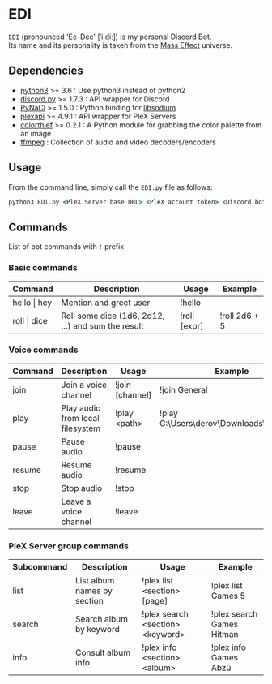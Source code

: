 # EDI

`EDI` (pronounced 'Ee-Dee' [ˈiːdiː]) is my personal Discord Bot.  
Its name and its personality is taken from the [Mass Effect](https://masseffect.fandom.com/wiki/EDI) universe.

## Dependencies

- [python3](https://www.python.org/) >= 3.6 : Use python3 instead of python2
- [discord.py](https://discordpy.readthedocs.io/en/stable) >= 1.7.3 : API wrapper for Discord
- [PyNaCl](https://pypi.org/project/PyNaCl/) >= 1.5.0 : Python binding for [libsodium](https://github.com/jedisct1/libsodium)
- [plexapi](https://pypi.org/project/PlexAPI/) >= 4.9.1 : API wrapper for PleX Servers
- [colorthief](https://github.com/fengsp/color-thief-py) >= 0.2.1 : A Python module for grabbing the color palette from an image
- [ffmpeg](https://www.ffmpeg.org/) : Collection of audio and video decoders/encoders

## Usage

From the command line, simply call the `EDI.py` file as follows:

```cmd
python3 EDI.py <PleX Server base URL> <PleX account token> <Discord bot token>
```

## Commands

List of bot commands with `!` prefix

### Basic commands

| Command          | Description                                        | Usage        | Example       |
| ---------------- | -------------------------------------------------- | ------------ | ------------- |
| hello &#124; hey | Mention and greet user                             | !hello       |               |
| roll &#124; dice | Roll some dice (1d6, 2d12, ...) and sum the result | !roll [expr] | !roll 2d6 + 5 |

### Voice commands

| Command | Description                      | Usage           | Example                                  |
| ------- | -------------------------------- | --------------- | ---------------------------------------- |
| join    | Join a voice channel             | !join [channel] | !join General                            |
| play    | Play audio from local filesystem | !play \<path\>  | !play C:\Users\derov\Downloads\input.mp3 |
| pause   | Pause audio                      | !pause          |                                          |
| resume  | Resume audio                     | !resume         |                                          |
| stop    | Stop audio                       | !stop           |                                          |
| leave   | Leave a voice channel            | !leave          |                                          |

### PleX Server group commands

| Subcommand | Description                 | Usage                                | Example                   |
| ---------- | --------------------------- | ------------------------------------ | ------------------------- |
| list       | List album names by section | !plex list \<section\> [page]        | !plex list Games 5        |
| search     | Search album by keyword     | !plex search \<section\> \<keyword\> | !plex search Games Hitman |
| info       | Consult album info          | !plex info \<section\> \<album\>     | !plex info Games Abzû     |
